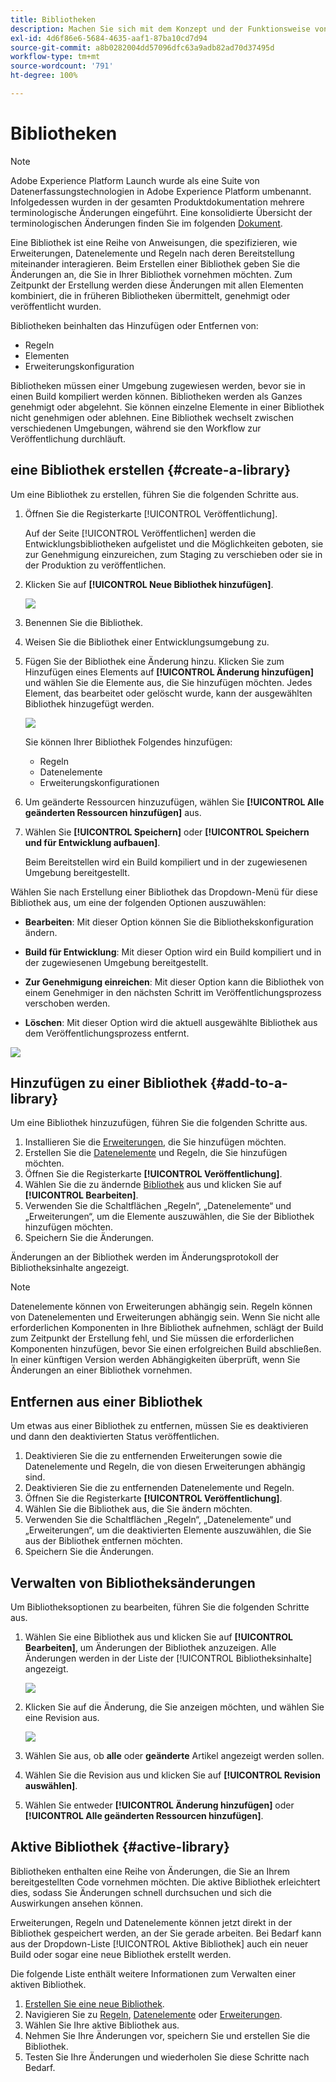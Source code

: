 ```yaml
---
title: Bibliotheken
description: Machen Sie sich mit dem Konzept und der Funktionsweise von Tag-Bibliotheken in Adobe Experience Platform vertraut.
exl-id: 4d6f86e6-5684-4635-aaf1-87ba10cd7d94
source-git-commit: a8b0282004dd57096dfc63a9adb82ad70d37495d
workflow-type: tm+mt
source-wordcount: '791'
ht-degree: 100%

---
```


# Bibliotheken

>[!NOTE]
>
>Adobe Experience Platform Launch wurde als eine Suite von Datenerfassungstechnologien in Adobe Experience Platform umbenannt. Infolgedessen wurden in der gesamten Produktdokumentation mehrere terminologische Änderungen eingeführt. Eine konsolidierte Übersicht der terminologischen Änderungen finden Sie im folgenden [Dokument](../../term-updates.md).

Eine Bibliothek ist eine Reihe von Anweisungen, die spezifizieren, wie Erweiterungen, Datenelemente und Regeln nach deren Bereitstellung miteinander interagieren. Beim Erstellen einer Bibliothek geben Sie die Änderungen an, die Sie in Ihrer Bibliothek vornehmen möchten. Zum Zeitpunkt der Erstellung werden diese Änderungen mit allen Elementen kombiniert, die in früheren Bibliotheken übermittelt, genehmigt oder veröffentlicht wurden.

Bibliotheken beinhalten das Hinzufügen oder Entfernen von:

* Regeln
* Elementen
* Erweiterungskonfiguration

Bibliotheken müssen einer Umgebung zugewiesen werden, bevor sie in einen Build kompiliert werden können. Bibliotheken werden als Ganzes genehmigt oder abgelehnt. Sie können einzelne Elemente in einer Bibliothek nicht genehmigen oder ablehnen. Eine Bibliothek wechselt zwischen verschiedenen Umgebungen, während sie den Workflow zur Veröffentlichung durchläuft.

## eine Bibliothek erstellen {#create-a-library}

Um eine Bibliothek zu erstellen, führen Sie die folgenden Schritte aus.

1. Öffnen Sie die Registerkarte [!UICONTROL Veröffentlichung].

   Auf der Seite [!UICONTROL Veröffentlichen] werden die Entwicklungsbibliotheken aufgelistet und die Möglichkeiten geboten, sie zur Genehmigung einzureichen, zum Staging zu verschieben oder sie in der Produktion zu veröffentlichen.

1. Klicken Sie auf **[!UICONTROL Neue Bibliothek hinzufügen]**.

   ![](../../images/library-create.jpg)

1. Benennen Sie die Bibliothek.
1. Weisen Sie die Bibliothek einer Entwicklungsumgebung zu.
1. Fügen Sie der Bibliothek eine Änderung hinzu.
Klicken Sie zum Hinzufügen eines Elements auf **[!UICONTROL Änderung hinzufügen]** und wählen Sie die Elemente aus, die Sie hinzufügen möchten. Jedes Element, das bearbeitet oder gelöscht wurde, kann der ausgewählten Bibliothek hinzugefügt werden.

   ![](../../images/library-add-change.jpg)

   Sie können Ihrer Bibliothek Folgendes hinzufügen:

   * Regeln
   * Datenelemente
   * Erweiterungskonfigurationen

1. Um geänderte Ressourcen hinzuzufügen, wählen Sie **[!UICONTROL Alle geänderten Ressourcen hinzufügen]** aus.
1. Wählen Sie **[!UICONTROL Speichern]** oder **[!UICONTROL Speichern und für Entwicklung aufbauen]**.

   Beim Bereitstellen wird ein Build kompiliert und in der zugewiesenen Umgebung bereitgestellt.

Wählen Sie nach Erstellung einer Bibliothek das Dropdown-Menü für diese Bibliothek aus, um eine der folgenden Optionen auszuwählen:

* **Bearbeiten**: Mit dieser Option können Sie die Bibliothekskonfiguration ändern.

* **Build für Entwicklung**: Mit dieser Option wird ein Build kompiliert und in der zugewiesenen Umgebung bereitgestellt.

* **Zur Genehmigung einreichen**: Mit dieser Option kann die Bibliothek von einem Genehmiger in den nächsten Schritt im Veröffentlichungsprozess verschoben werden.

* **Löschen**: Mit dieser Option wird die aktuell ausgewählte Bibliothek aus dem Veröffentlichungsprozess entfernt.

![](../../images/library-menu.png)

## Hinzufügen zu einer Bibliothek {#add-to-a-library}

Um eine Bibliothek hinzuzufügen, führen Sie die folgenden Schritte aus.

1. Installieren Sie die [Erweiterungen](../managing-resources/extensions/overview.md), die Sie hinzufügen möchten.
1. Erstellen Sie die [Datenelemente](../managing-resources/data-elements.md) und Regeln, die Sie hinzufügen möchten.
1. Öffnen Sie die Registerkarte **[!UICONTROL Veröffentlichung]**.
1. Wählen Sie die zu ändernde [Bibliothek](libraries.md) aus und klicken Sie auf **[!UICONTROL Bearbeiten]**.
1. Verwenden Sie die Schaltflächen „Regeln“, „Datenelemente“ und „Erweiterungen“, um die Elemente auszuwählen, die Sie der Bibliothek hinzufügen möchten.
1. Speichern Sie die Änderungen.

Änderungen an der Bibliothek werden im Änderungsprotokoll der Bibliotheksinhalte angezeigt.

>[!NOTE]
>
>Datenelemente können von Erweiterungen abhängig sein. Regeln können von Datenelementen und Erweiterungen abhängig sein. Wenn Sie nicht alle erforderlichen Komponenten in Ihre Bibliothek aufnehmen, schlägt der Build zum Zeitpunkt der Erstellung fehl, und Sie müssen die erforderlichen Komponenten hinzufügen, bevor Sie einen erfolgreichen Build abschließen. In einer künftigen Version werden Abhängigkeiten überprüft, wenn Sie Änderungen an einer Bibliothek vornehmen.

## Entfernen aus einer Bibliothek

Um etwas aus einer Bibliothek zu entfernen, müssen Sie es deaktivieren und dann den deaktivierten Status veröffentlichen.

1. Deaktivieren Sie die zu entfernenden Erweiterungen sowie die Datenelemente und Regeln, die von diesen Erweiterungen abhängig sind.
1. Deaktivieren Sie die zu entfernenden Datenelemente und Regeln.
1. Öffnen Sie die Registerkarte **[!UICONTROL Veröffentlichung]**.
1. Wählen Sie die Bibliothek aus, die Sie ändern möchten.
1. Verwenden Sie die Schaltflächen „Regeln“, „Datenelemente“ und „Erweiterungen“, um die deaktivierten Elemente auszuwählen, die Sie aus der Bibliothek entfernen möchten.
1. Speichern Sie die Änderungen.

## Verwalten von Bibliotheksänderungen

Um Bibliotheksoptionen zu bearbeiten, führen Sie die folgenden Schritte aus.

1. Wählen Sie eine Bibliothek aus und klicken Sie auf **[!UICONTROL Bearbeiten]**, um Änderungen der Bibliothek anzuzeigen. Alle Änderungen werden in der Liste der [!UICONTROL Bibliotheksinhalte] angezeigt.

   ![](../../images/library-contents.jpg)

1. Klicken Sie auf die Änderung, die Sie anzeigen möchten, und wählen Sie eine Revision aus.

   ![](../../images/library-contents-revision.jpg)

1. Wählen Sie aus, ob **alle** oder **geänderte** Artikel angezeigt werden sollen.
1. Wählen Sie die Revision aus und klicken Sie auf **[!UICONTROL Revision auswählen]**.
1. Wählen Sie entweder **[!UICONTROL Änderung hinzufügen]** oder **[!UICONTROL Alle geänderten Ressourcen hinzufügen]**.

## Aktive Bibliothek {#active-library}

Bibliotheken enthalten eine Reihe von Änderungen, die Sie an Ihrem bereitgestellten Code vornehmen möchten. Die aktive Bibliothek erleichtert dies, sodass Sie Änderungen schnell durchsuchen und sich die Auswirkungen ansehen können.

Erweiterungen, Regeln und Datenelemente können jetzt direkt in der Bibliothek gespeichert werden, an der Sie gerade arbeiten. Bei Bedarf kann aus der Dropdown-Liste [!UICONTROL Aktive Bibliothek] auch ein neuer Build oder sogar eine neue Bibliothek erstellt werden.

Die folgende Liste enthält weitere Informationen zum Verwalten einer aktiven Bibliothek.

1. [Erstellen Sie eine neue Bibliothek](libraries.md#create-a-library).
1. Navigieren Sie zu [Regeln](../managing-resources/rules.md), [Datenelemente](../managing-resources/data-elements.md) oder [Erweiterungen](../managing-resources/extensions/overview.md).
1. Wählen Sie Ihre aktive Bibliothek aus.
1. Nehmen Sie Ihre Änderungen vor, speichern Sie und erstellen Sie die Bibliothek.
1. Testen Sie Ihre Änderungen und wiederholen Sie diese Schritte nach Bedarf.
